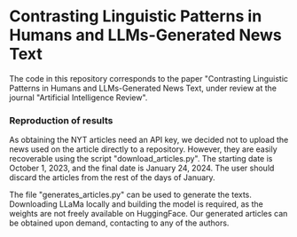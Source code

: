 # Contrasting Linguistic Patterns in Humans and LLMs-Generated News Text
The code in this repository corresponds to the paper "Contrasting Linguistic Patterns in Humans and LLMs-Generated News Text, under review at the journal "Artificial Intelligence Review".

### Reproduction of results
As obtaining the NYT articles need an API key, we decided not to upload the news used on the article directly to a repository. However, they are easily recoverable using the script "download_articles.py".
The starting date is October 1, 2023, and the final date is January 24, 2024. The user should discard the articles from the rest of the days of January.

The file "generates_articles.py" can be used to generate the texts. Downloading LLaMa locally and building the model is required, as the weights are not freely available on HuggingFace.
Our generated articles can be obtained upon demand, contacting to any of the authors.

